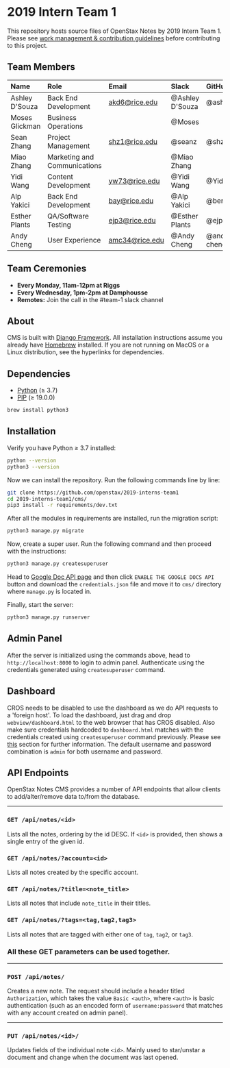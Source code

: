 # 2019 Intern Team 1
This repository hosts source files of OpenStax Notes by 2019 Intern Team 1. Please see [work management & contribution guidelines](https://github.com/openstax/2019-interns-team1/blob/master/CONTRIBUTING.md) before contributing to this project.

## Team Members
| Name | Role | Email | Slack | GitHub | 
| :---- | :---- | :---- | :---- | :---- |
| Ashley D'Souza | Back End Development | akd6@rice.edu | @Ashley D'Souza | @ashdza
| Moses Glickman | Business Operations | | @Moses |
| Sean Zhang     | Project Management | shz1@rice.edu | @seanz | @shz12
| Miao Zhang     | Marketing and Communications | | @Miao Zhang
| Yidi Wang      | Content Development | yw73@rice.edu| @Yidi Wang| @Yidi0213
| Alp Yakici     | Back End Development | bay@rice.edu | @Alp Yakici | @berkalpyakici | |
| Esther Plants  | QA/Software Testing | ejp3@rice.edu | @Esther Plants | @ejp3
| Andy Cheng     | User Experience | amc34@rice.edu | @Andy Cheng | @andy-m-cheng

## Team Ceremonies
- **Every Monday, 11am-12pm at Riggs**
- **Every Wednesday, 1pm-2pm at Damphousse**
- **Remotes:** Join the call in the #team-1 slack channel

## About
CMS is built with [Django Framework](https://www.djangoproject.com). All installation instructions assume you already have [Homebrew](http://brew.sh) installed. If you are not running on MacOS or a Linux distribution, see the hyperlinks for dependencies.

## Dependencies
* [Python](https://www.python.org/) (≥ 3.7)
* [PIP](https://github.com/pypa/pip) (≥ 19.0.0)
```bash
brew install python3
```

## Installation
Verify you have Python ≥ 3.7 installed:  
```bash
python --version
python3 --version
```

Now we can install the repository. Run the following commands line by line:

```bash
git clone https://github.com/openstax/2019-interns-team1
cd 2019-interns-team1/cms/
pip3 install -r requirements/dev.txt
```

After all the modules in requirements are installed, run the migration script:

```bash
python3 manage.py migrate
```
Now, create a super user. Run the following command and then proceed with the instructions:

```bash
python3 manage.py createsuperuser
```

Head to [Google Doc API page](https://developers.google.com/docs/api/quickstart/python) and then click `ENABLE THE GOOGLE DOCS API` button and download the `credentials.json` file and move it to `cms/` directory where `manage.py` is located in.


Finally, start the server:

```bash
python3 manage.py runserver
```

## Admin Panel
After the server is initialized using the commands above, head to `http://localhost:8000` to login to admin panel. Authenticate using the credentials generated using `createsuperuser` command.

## Dashboard
CROS needs to be disabled to use the dashboard as we do API requests to a 'foreign host'. To load the dashboard, just drag and drop `webview/dashboard.html` to the web browser that has CROS disabled. Also make sure credentials hardcoded to `dashboard.html` matches with the credentials created using `createsuperuser` command previously. Please see [this](#post-apinotes) section for further information. The default username and password combination is `admin` for both username and password.

## API Endpoints
OpenStax Notes CMS provides a number of API endpoints that allow clients to add/alter/remove data to/from the database.

---

### `GET /api/notes/<id>`
Lists all the notes, ordering by the id DESC. If `<id>` is provided, then shows a single entry of the given id.

### `GET /api/notes/?account=<id>`
Lists all notes created by the specific account.

### `GET /api/notes/?title=<note_title>`
Lists all notes that include `note_title` in their titles.

### `GET /api/notes/?tags=<tag,tag2,tag3>`
Lists all notes that are tagged with either one of `tag`, `tag2`, or `tag3`.

### All these GET parameters can be used together.

---

### `POST /api/notes/`
Creates a new note. The request should include a header titled  `Authorization`, which takes the value `Basic <auth>`, where `<auth>` is basic authentication (such as an encoded form of `username:password` that matches with any account created on admin panel).

---

### `PUT /api/notes/<id>/`
Updates fields of the individual note `<id>`. Mainly used to star/unstar a document and change when the document was last opened.